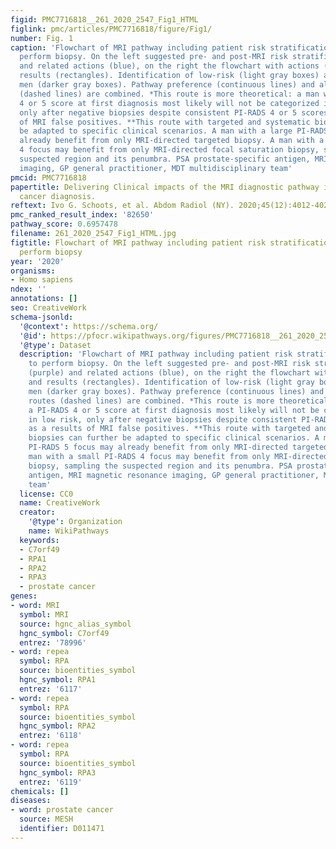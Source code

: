 ```yaml
---
figid: PMC7716818__261_2020_2547_Fig1_HTML
figlink: pmc/articles/PMC7716818/figure/Fig1/
number: Fig. 1
caption: 'Flowchart of MRI pathway including patient risk stratification, when to
  perform biopsy. On the left suggested pre- and post-MRI risk stratification (purple)
  and related actions (blue), on the right the flowchart with actions (ovals) and
  results (rectangles). Identification of low-risk (light gray boxes) and intermediate-/high-risk
  men (darker gray boxes). Pathway preference (continuous lines) and alternative routes
  (dashed lines) are combined. *This route is more theoretical: a man with a PI-RADS
  4 or 5 score at first diagnosis most likely will not be categorized in low risk,
  only after negative biopsies despite consistent PI-RADS 4 or 5 scores, as a results
  of MRI false positives. **This route with targeted and systematic biopsies can further
  be adapted to specific clinical scenarios. A man with a large PI-RADS 5 focus may
  already benefit from only MRI-directed targeted biopsy. A man with a small PI-RADS
  4 focus may benefit from only MRI-directed focal saturation biopsy, sampling the
  suspected region and its penumbra. PSA prostate-specific antigen, MRI magnetic resonance
  imaging, GP general practitioner, MDT multidisciplinary team'
pmcid: PMC7716818
papertitle: Delivering Clinical impacts of the MRI diagnostic pathway in prostate
  cancer diagnosis.
reftext: Ivo G. Schoots, et al. Abdom Radiol (NY). 2020;45(12):4012-4022.
pmc_ranked_result_index: '82650'
pathway_score: 0.6957478
filename: 261_2020_2547_Fig1_HTML.jpg
figtitle: Flowchart of MRI pathway including patient risk stratification, when to
  perform biopsy
year: '2020'
organisms:
- Homo sapiens
ndex: ''
annotations: []
seo: CreativeWork
schema-jsonld:
  '@context': https://schema.org/
  '@id': https://pfocr.wikipathways.org/figures/PMC7716818__261_2020_2547_Fig1_HTML.html
  '@type': Dataset
  description: 'Flowchart of MRI pathway including patient risk stratification, when
    to perform biopsy. On the left suggested pre- and post-MRI risk stratification
    (purple) and related actions (blue), on the right the flowchart with actions (ovals)
    and results (rectangles). Identification of low-risk (light gray boxes) and intermediate-/high-risk
    men (darker gray boxes). Pathway preference (continuous lines) and alternative
    routes (dashed lines) are combined. *This route is more theoretical: a man with
    a PI-RADS 4 or 5 score at first diagnosis most likely will not be categorized
    in low risk, only after negative biopsies despite consistent PI-RADS 4 or 5 scores,
    as a results of MRI false positives. **This route with targeted and systematic
    biopsies can further be adapted to specific clinical scenarios. A man with a large
    PI-RADS 5 focus may already benefit from only MRI-directed targeted biopsy. A
    man with a small PI-RADS 4 focus may benefit from only MRI-directed focal saturation
    biopsy, sampling the suspected region and its penumbra. PSA prostate-specific
    antigen, MRI magnetic resonance imaging, GP general practitioner, MDT multidisciplinary
    team'
  license: CC0
  name: CreativeWork
  creator:
    '@type': Organization
    name: WikiPathways
  keywords:
  - C7orf49
  - RPA1
  - RPA2
  - RPA3
  - prostate cancer
genes:
- word: MRI
  symbol: MRI
  source: hgnc_alias_symbol
  hgnc_symbol: C7orf49
  entrez: '78996'
- word: гереа
  symbol: RPA
  source: bioentities_symbol
  hgnc_symbol: RPA1
  entrez: '6117'
- word: гереа
  symbol: RPA
  source: bioentities_symbol
  hgnc_symbol: RPA2
  entrez: '6118'
- word: гереа
  symbol: RPA
  source: bioentities_symbol
  hgnc_symbol: RPA3
  entrez: '6119'
chemicals: []
diseases:
- word: prostate cancer
  source: MESH
  identifier: D011471
---
```


